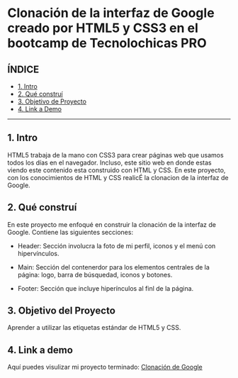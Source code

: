 # Clonación de la interfaz de Google creado por HTML5 y CSS3 en el bootcamp de Tecnolochicas PRO


## **ÍNDICE**

* [1. Intro](https://github.com/AriRdz/clonacion_google/blob/main/README.md#%C3%ADndice)
* [2. Qué construí](https://github.com/AriRdz/clonacion_google/blob/main/README.md#2-qu%C3%A9-constru%C3%AD)
* [3. Objetivo de Proyecto](https://github.com/AriRdz/clonacion_google/blob/main/README.md#3-objetivo-del-proyecto)
* [4. Link a Demo](https://github.com/AriRdz/clonacion_google/blob/main/README.md#4-link-a-demo)

****

## 1. Intro

HTML5 trabaja de la mano con CSS3 para crear páginas web que usamos todos los días en el navegador. Incluso, este sitio web en donde estas viendo este contenido esta construido con HTML y CSS. En este proyecto, con los conocimientos de HTML y CSS realicÉ la clonacion de la interfaz de Google. 

## 2. Qué construí
En este proyecto me enfoqué en construir la clonación de la interfaz de Google. 
Contiene las siguientes secciones:

* Header: Sección involucra la foto de mi perfil, iconos y el menú con hipervínculos. 

* Main: Sección del contenerdor para los elementos centrales de la página: logo, barra de búsquedad, iconos y botones.

* Footer: Sección que incluye hiperínculos al finl de la página. 

## 3. Objetivo del Proyecto
Aprender a utilizar las etiquetas estándar de HTML5 y CSS.

## 4. Link a demo
Aquí puedes visulizar mi proyecto terminado: [Clonación de Google](#)

